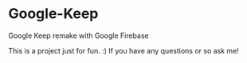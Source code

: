 # Google-Keep
Google Keep remake with Google Firebase

This is a project just for fun. :)
If you have any questions or so ask me!
